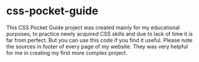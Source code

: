 # css-pocket-guide
This CSS Pocket Guide project was created mainly for my educational purposes, to practice newly acquired CSS skills and due to lack of time it is far from perfect.  But you can use this code if you  find it useful. Please note the sources in footer of every page of my website. They was very helpful for me in creating my first more complex project.
